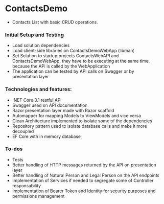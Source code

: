 # ContactsDemo
- Contacts List with basic CRUD operations.

### Initial Setup and Testing
- Load solution dependencies 
- Load client-side libraries on ContactsDemoWebApp (libman)
- Set Solution to startup projects ContactsWebAPI and ContactsDemoWebApp, they have to be executing at the same time, because the API is called by the WebApplication
- The application can be tested by API calls on Swagger or by presentation layer

### Technologies and features:
- .NET Core 3.1 restful API
- Swagger used on API documentation
- Razor presentation layer made with Razor scaffold 
- Automapper for mapping Models to ViewModels and vice versa
- Clean Architecture implemented to isolate some of the dependencies
- Repository pattern used to isolate database calls and make it more decoupled
- EF Core with in memory database

### To-dos
- Tests
- Better handling of HTTP messages returned by the API on presentation layer
- Better handling of Natural Person and Legal Person on the API endpoints
- Implementation of Services if needed to segregate some of Controller responsability
- Implementation of Bearer Token and Identity for security purposes and permissions management
